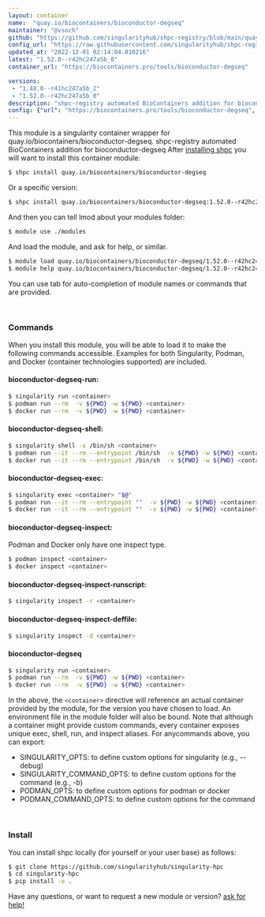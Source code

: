 ```yaml
---
layout: container
name:  "quay.io/biocontainers/bioconductor-degseq"
maintainer: "@vsoch"
github: "https://github.com/singularityhub/shpc-registry/blob/main/quay.io/biocontainers/bioconductor-degseq/container.yaml"
config_url: "https://raw.githubusercontent.com/singularityhub/shpc-registry/main/quay.io/biocontainers/bioconductor-degseq/container.yaml"
updated_at: "2022-12-01 02:14:04.810216"
latest: "1.52.0--r42hc247a5b_0"
container_url: "https://biocontainers.pro/tools/bioconductor-degseq"

versions:
 - "1.48.0--r41hc247a5b_2"
 - "1.52.0--r42hc247a5b_0"
description: "shpc-registry automated BioContainers addition for bioconductor-degseq"
config: {"url": "https://biocontainers.pro/tools/bioconductor-degseq", "maintainer": "@vsoch", "description": "shpc-registry automated BioContainers addition for bioconductor-degseq", "latest": {"1.52.0--r42hc247a5b_0": "sha256:f82812edf6a0a437934d16ce1bcf486c043892bfde606d7d828ea7021eaadfcc"}, "tags": {"1.48.0--r41hc247a5b_2": "sha256:79452c545f45628ff758b7d0ec07c8179defdf991e9b87bdd2498f2ef81606a5", "1.52.0--r42hc247a5b_0": "sha256:f82812edf6a0a437934d16ce1bcf486c043892bfde606d7d828ea7021eaadfcc"}, "docker": "quay.io/biocontainers/bioconductor-degseq"}
---
```


This module is a singularity container wrapper for quay.io/biocontainers/bioconductor-degseq.
shpc-registry automated BioContainers addition for bioconductor-degseq
After [installing shpc](#install) you will want to install this container module:


```bash
$ shpc install quay.io/biocontainers/bioconductor-degseq
```

Or a specific version:

```bash
$ shpc install quay.io/biocontainers/bioconductor-degseq:1.52.0--r42hc247a5b_0
```

And then you can tell lmod about your modules folder:

```bash
$ module use ./modules
```

And load the module, and ask for help, or similar.

```bash
$ module load quay.io/biocontainers/bioconductor-degseq/1.52.0--r42hc247a5b_0
$ module help quay.io/biocontainers/bioconductor-degseq/1.52.0--r42hc247a5b_0
```

You can use tab for auto-completion of module names or commands that are provided.

<br>

### Commands

When you install this module, you will be able to load it to make the following commands accessible.
Examples for both Singularity, Podman, and Docker (container technologies supported) are included.

#### bioconductor-degseq-run:

```bash
$ singularity run <container>
$ podman run --rm  -v ${PWD} -w ${PWD} <container>
$ docker run --rm  -v ${PWD} -w ${PWD} <container>
```

#### bioconductor-degseq-shell:

```bash
$ singularity shell -s /bin/sh <container>
$ podman run --it --rm --entrypoint /bin/sh  -v ${PWD} -w ${PWD} <container>
$ docker run --it --rm --entrypoint /bin/sh  -v ${PWD} -w ${PWD} <container>
```

#### bioconductor-degseq-exec:

```bash
$ singularity exec <container> "$@"
$ podman run --it --rm --entrypoint ""  -v ${PWD} -w ${PWD} <container> "$@"
$ docker run --it --rm --entrypoint ""  -v ${PWD} -w ${PWD} <container> "$@"
```

#### bioconductor-degseq-inspect:

Podman and Docker only have one inspect type.

```bash
$ podman inspect <container>
$ docker inspect <container>
```

#### bioconductor-degseq-inspect-runscript:

```bash
$ singularity inspect -r <container>
```

#### bioconductor-degseq-inspect-deffile:

```bash
$ singularity inspect -d <container>
```



#### bioconductor-degseq

```bash
$ singularity run <container>
$ podman run --rm  -v ${PWD} -w ${PWD} <container>
$ docker run --rm  -v ${PWD} -w ${PWD} <container>
```


In the above, the `<container>` directive will reference an actual container provided
by the module, for the version you have chosen to load. An environment file in the
module folder will also be bound. Note that although a container
might provide custom commands, every container exposes unique exec, shell, run, and
inspect aliases. For anycommands above, you can export:

 - SINGULARITY_OPTS: to define custom options for singularity (e.g., --debug)
 - SINGULARITY_COMMAND_OPTS: to define custom options for the command (e.g., -b)
 - PODMAN_OPTS: to define custom options for podman or docker
 - PODMAN_COMMAND_OPTS: to define custom options for the command

<br>

### Install

You can install shpc locally (for yourself or your user base) as follows:

```bash
$ git clone https://github.com/singularityhub/singularity-hpc
$ cd singularity-hpc
$ pip install -e .
```

Have any questions, or want to request a new module or version? [ask for help!](https://github.com/singularityhub/singularity-hpc/issues)
